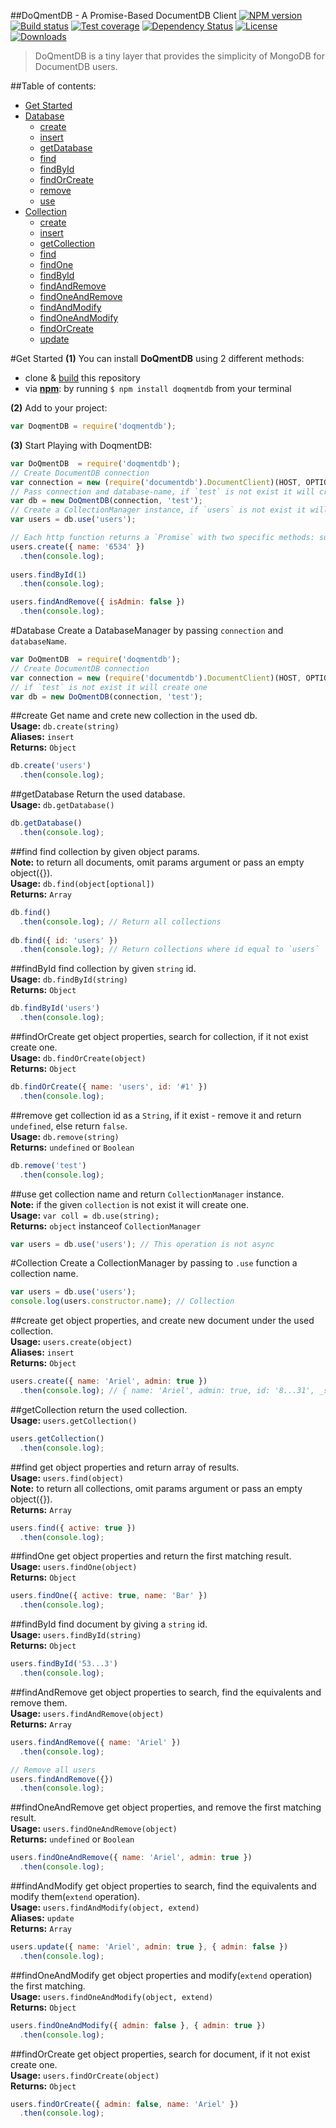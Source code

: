 ##DoQmentDB - A Promise-Based DocumentDB Client 
[![NPM version][npm-image]][npm-url]
[![Build status][travis-image]][travis-url]
[![Test coverage][coveralls-image]][coveralls-url]
[![Dependency Status][david-image]][david-url]
[![License][license-image]][license-url]
[![Downloads][downloads-image]][downloads-url]
> DoQmentDB is a tiny layer that provides the simplicity of MongoDB for DocumentDB users.

##Table of contents:
- [Get Started](#get-started)
- [Database](#database)
  - [create](#create)
  - [insert](#create)
  - [getDatabase](#getdatabase)
  - [find](#find)
  - [findById](#findbyid)
  - [findOrCreate](#findorcreate)
  - [remove](#remove)
  - [use](#use)
- [Collection](#collection)
  - [create](#create-1)
  - [insert](#create-1)
  - [getCollection](#getcollection)
  - [find](#find-1)
  - [findOne](#findone)
  - [findById](#findbyid-1)
  - [findAndRemove](#findandremove)
  - [findOneAndRemove](#findoneandremove)
  - [findAndModify](#findandmodify)
  - [findOneAndModify](#findoneandmodify)
  - [findOrCreate](#findorcreate-1)
  - [update](#findandmodify)

#Get Started
**(1)** You can install **DoQmentDB** using 2 different methods:  
- clone & [build](#developing) this repository
- via **[npm](https://www.npmjs.org/)**: by running `$ npm install doqmentdb` from your terminal

**(2)** Add to your project:  
```js
var DoqmentDB = require('doqmentdb');
```
**(3)** Start Playing with DoqmentDB:
```js
var DoQmentDB  = require('doqmentdb');
// Create DocumentDB connection
var connection = new (require('documentdb').DocumentClient)(HOST, OPTIONS);
// Pass connection and database-name, if `test` is not exist it will create one.
var db = new DoQmentDB(connection, 'test');
// Create a CollectionManager instance, if `users` is not exist it will create one.
var users = db.use('users');

// Each http function returns a `Promise` with two specific methods: success and error.
users.create({ name: '6534' })
  .then(console.log);
  
users.findById(1)
  .then(console.log);

users.findAndRemove({ isAdmin: false })
  .then(console.log);
```
#Database
Create a DatabaseManager by passing `connection` and `databaseName`.
```js
var DoQmentDB  = require('doqmentdb');
// Create DocumentDB connection
var connection = new (require('documentdb').DocumentClient)(HOST, OPTIONS);
// if `test` is not exist it will create one
var db = new DoQmentDB(connection, 'test');
```
##create
Get name and crete new collection in the used db.  
**Usage:** `db.create(string)`  
**Aliases:** `insert`  
**Returns:** `Object`
```js
db.create('users')
  .then(console.log);
```
##getDatabase
Return the used database.  
**Usage:** `db.getDatabase()`
```js
db.getDatabase()
  .then(console.log);
```
##find
find collection by given object params.  
**Note:** to return all documents, omit params argument or pass an empty object({}).  
**Usage:** `db.find(object[optional])`  
**Returns:** `Array`
```js
db.find()
  .then(console.log); // Return all collections
  
db.find({ id: 'users' })
  .then(console.log); // Return collections where id equal to `users`
```
##findById
find collection by given `string` id.  
**Usage:** `db.findById(string)`  
**Returns:** `Object`
```js
db.findById('users')
  .then(console.log);
```
##findOrCreate
get object properties, search for collection, if it not exist create one.  
**Usage:** `db.findOrCreate(object)`  
**Returns:** `Object`
```js
db.findOrCreate({ name: 'users', id: '#1' })
  .then(console.log);
```
##remove
get collection id as a `String`, if it exist - remove it and return `undefined`, else return `false`.  
**Usage:** `db.remove(string)`  
**Returns:** `undefined` or `Boolean`
```js
db.remove('test')
  .then(console.log);
```
##use
get collection name and return `CollectionManager` instance.  
**Note:** if the given `collection` is not exist it will create one.  
**Usage:** `var coll = db.use(string);`  
**Returns:** `object` instanceof `CollectionManager`
```js
var users = db.use('users'); // This operation is not async
```
#Collection
Create a CollectionManager by passing to `.use` function a collection name.
```js
var users = db.use('users'); 
console.log(users.constructor.name); // Collection
```
##create
get object properties, and create new document under the used collection.  
**Usage:** `users.create(object)`  
**Aliases:** `insert`  
**Returns:** `Object`
```js
users.create({ name: 'Ariel', admin: true })
  .then(console.log); // { name: 'Ariel', admin: true, id: '8...31', _self: ... }
```
##getCollection
return the used collection.  
**Usage:** `users.getCollection()`
```js
users.getCollection()
  .then(console.log);
```
##find
get object properties and return array of results.  
**Usage:** `users.find(object)`  
**Note:** to return all collections, omit params argument or pass an empty object({}).  
**Returns:** `Array`
```js
users.find({ active: true })
  .then(console.log);
```
##findOne
get object properties and return the first matching result.  
**Usage:** `users.findOne(object)`  
**Returns:** `Object`
```js
users.findOne({ active: true, name: 'Bar' })
  .then(console.log);
```
##findById
find document by giving a `string` id.  
**Usage:** `users.findById(string)`  
**Returns:** `Object`
```js
users.findById('53...3')
  .then(console.log);
```
##findAndRemove
get object properties to search, find the equivalents and remove them.  
**Usage:** `users.findAndRemove(object)`  
**Returns:** `Array`
```js
users.findAndRemove({ name: 'Ariel' })
  .then(console.log);

// Remove all users
users.findAndRemove({})
  .then(console.log);
```
##findOneAndRemove
get object properties, and remove the first matching result.  
**Usage:** `users.findOneAndRemove(object)`  
**Returns:** `undefined` or `Boolean`
```js
users.findOneAndRemove({ name: 'Ariel', admin: true })
  .then(console.log);
```
##findAndModify
get object properties to search, find the equivalents and modify them(`extend` operation).  
**Usage:** `users.findAndModify(object, extend)`  
**Aliases:** `update`  
**Returns:** `Array`
```js
users.update({ name: 'Ariel', admin: true }, { admin: false })
  .then(console.log);
```
##findOneAndModify
get object properties and modify(`extend` operation) the first matching.  
**Usage:** `users.findOneAndModify(object, extend)`  
**Returns:** `Object`
```js
users.findOneAndModify({ admin: false }, { admin: true })
  .then(console.log);
```
##findOrCreate
get object properties, search for document, if it not exist create one.  
**Usage:** `users.findOrCreate(object)`    
**Returns:** `Object`
```js
users.findOrCreate({ admin: false, name: 'Ariel' })
  .then(console.log);
```

[npm-image]: https://img.shields.io/npm/v/doqmentdb.svg?style=flat-square
[npm-url]: https://npmjs.org/package/doqmentdb
[travis-image]: https://img.shields.io/travis/a8m/doqmentdb.svg?style=flat-square
[travis-url]: https://travis-ci.org/a8m/doqmentdb
[coveralls-image]: https://img.shields.io/coveralls/a8m/doqmentdb.svg?style=flat-square
[coveralls-url]: https://coveralls.io/r/a8m/doqmentdb
[david-image]: http://img.shields.io/david/a8m/doqmentdb.svg?style=flat-square
[david-url]: https://david-dm.org/a8m/doqmentdb
[license-image]: http://img.shields.io/npm/l/doqmentdb.svg?style=flat-square
[license-url]: LICENSE
[downloads-image]: http://img.shields.io/npm/dm/doqmentdb.svg?style=flat-square
[downloads-url]: https://npmjs.org/package/doqmentdb
